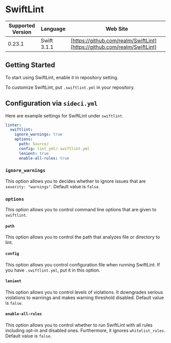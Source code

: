 # SwiftLint

| Supported Version | Language | Web Site |
| ----------------- | -------- | -------- |
| 0.23.1 | Swift 3.1.1 | [https://github.com/realm/SwiftLint](https://github.com/realm/SwiftLint) |

## Getting Started

To start using SwiftLint, enable it in repository setting.

To customize SwiftLint, put `.swiftlint.yml` in your repository.

## Configuration via `sideci.yml`

Here are example settings for SwiftLint under `swiftlint`.

```yaml:sideci.yml
linter:
  swiftlint:
    ignore_warnings: true
    options:
      path: Source/
      config: lint_yml/.swiftlint.yml
      lenient: true
      enable-all-rules: true
```

### `ignore_warnings`

This option allows you to decides whether to ignore issues that are `severity: "warnings"`. Default value is `false`.

### `options`

This option allows you to control command line options that are given to `swiftlint`.

#### `path`

This option allows you to control the path that analyzes file or directory to lint.

#### `config`

This option allows you control configuration file when running SwiftLint. If you have `.swiftlint.yml`, put it in this option.

#### `lenient`

This option allows you to control levels of violations. It downgrades serious violations to warnings and makes warning threshold disabled. Default value is `false`.

#### `enable-all-rules`

This option allows you to control whether to run SwiftLint with all rules including opt-in and disabled ones. Furthermore, it ignores `whitelist_rules`. Default value is `false`.

